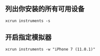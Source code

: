 <!--
 * @Description: file content
 * @Author: RongWei
 * @Date: 2019-09-02 17:35:52
 * @LastEditors: RongWei
 * @LastEditTime: 2019-09-07 18:01:00
 -->
## 列出你安装的所有可用设备
`xcrun instruments -s`

## 开启指定模拟器
`xcrun instruments -w "iPhone 7 (11.0.1)"`